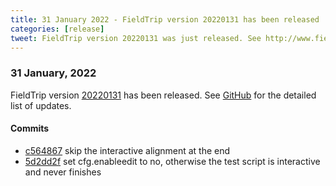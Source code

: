 ```yaml
---
title: 31 January 2022 - FieldTrip version 20220131 has been released
categories: [release]
tweet: FieldTrip version 20220131 was just released. See http://www.fieldtriptoolbox.org/#31-january-2022
---
```


### 31 January, 2022

FieldTrip version [20220131](http://github.com/fieldtrip/fieldtrip/releases/tag/20220131) has been released.
See [GitHub](https://github.com/fieldtrip/fieldtrip/compare/20220128...20220131) for the detailed list of updates.

#### Commits

- [c564867](http://github.com/fieldtrip/fieldtrip/commit/c564867) skip the interactive alignment at the end
- [5d2dd2f](http://github.com/fieldtrip/fieldtrip/commit/5d2dd2f) set cfg.enableedit to no, otherwise the test script is interactive and never finishes
